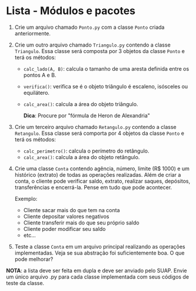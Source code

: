 # Lista - Módulos e pacotes

1. Crie um arquivo chamado ```Ponto.py``` com a classe ```Ponto``` criada anteriormente.

2. Crie um outro arquivo chamado ```Triangulo.py``` contendo a classe ```Triangulo```. Essa classe será composta por 3 objetos da classe ```Ponto``` e terá os métodos:

    - ```calc_lado(A, B)```: calcula o tamanho de uma aresta definida entre os pontos A e B.
    - ```verifica()```: verifica se é o objeto triângulo é escaleno, isósceles ou equilátero.    
    - ```calc_area()```: calcula a área do objeto triângulo.
	
		**Dica**: Procure por "fórmula de Heron de Alexandria"

3. Crie um terceiro arquivo chamado ```Retangulo.py``` contendo a classe ```Retangulo```. Essa classe será comporta por 4 objetos da classe ```Ponto``` e terá os métodos:
	- ```calc_perimetro()```: calcula o perímetro do retângulo.
    - ```calc_area()```: calcula a área do objeto retângulo.		

4. Crie uma classe ```Conta``` contendo agência, número, limite (R$ 1000) e um histórico (extrato) de todas as operações realizadas. Além de criar a conta, o cliente pode verificar saldo, extrato, realizar saques, depósitos, transferências e encerrá-la. Pense em tudo que pode acontecer. 

	Exemplo:
	- Cliente sacar mais do que tem na conta
	- Cliente depositar valores negativos
	- Cliente transferir mais do que seu próprio saldo
	- Cliente poder modificar seu saldo
	- etc...

5. Teste a classe ```Conta``` em um arquivo principal realizando as operações implementadas. Veja se sua abstração foi suficientemente boa. O que pode melhorar?

**NOTA**: a lista deve ser feita em dupla e deve ser anviado pelo SUAP. Envie um único arquivo .py para cada classe implementada com seus códigos de teste da classe.